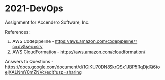 # 2021-DevOps
Assignment for Accendero Software, Inc.

References:
1. AWS Codepipeline -  https://aws.amazon.com/codepipeline/?c=dv&sec=srv
2. AWS CloudFormation - https://aws.amazon.com/cloudformation/

Answers to Questions - https://docs.google.com/document/d/1GiKU70DN8SkrQSx1JBP5RqDjdQ6toejXALNmY0mZNVc/edit?usp=sharing

